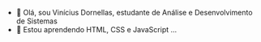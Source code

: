 - 👋 Olá, sou Vinícius Dornellas, estudante de Análise e Desenvolvimento de Sistemas
- 🌱 Estou aprendendo HTML, CSS e JavaScript ...


<!---
viniciusdornellas/viniciusdornellas is a ✨ special ✨ repository because its `README.md` (this file) appears on your GitHub profile.
You can click the Preview link to take a look at your changes.
--->

